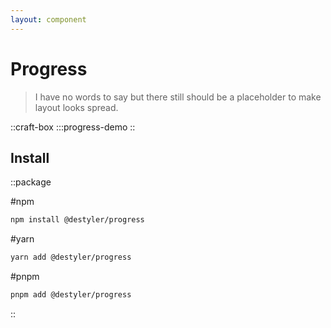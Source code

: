 ```yaml
---
layout: component
---
```


# Progress

> I have no words to say but there still should be a placeholder to make layout looks spread.

::craft-box
:::progress-demo
::

## Install

::package

#npm
```bash
npm install @destyler/progress
```

#yarn
```bash
yarn add @destyler/progress
```

#pnpm
```bash
pnpm add @destyler/progress
```

::
